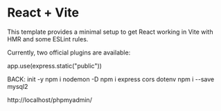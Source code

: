 # React + Vite

This template provides a minimal setup to get React working in Vite with HMR and some ESLint rules.

Currently, two official plugins are available:

app.use(express.static("public"))

BACK: 
init -y
npm i nodemon -D
npm i express cors dotenv
npm i --save mysql2

http://localhost/phpmyadmin/